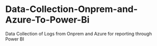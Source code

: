 # Data-Collection-Onprem-and-Azure-To-Power-Bi
Data Collection of Logs from Onprem and Azure for reporting through Power BI
